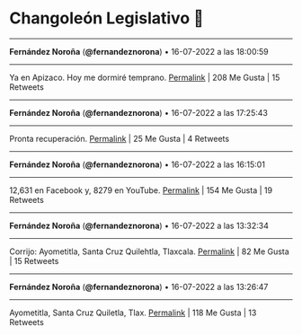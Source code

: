 # Changoleón Legislativo 🙈
*****
**Fernández Noroña** (**@fernandeznorona**) • 16-07-2022 a las 18:00:59
*****
Ya en Apizaco. Hoy me dormiré temprano.
[Permalink](https://twitter.com/fernandeznorona/status/1548487901956059137) | 208 Me Gusta | 15 Retweets
*****
**Fernández Noroña** (**@fernandeznorona**) • 16-07-2022 a las 17:25:43
*****
Pronta recuperación.
[Permalink](https://twitter.com/fernandeznorona/status/1548479025156276225) | 25 Me Gusta | 4 Retweets
*****
**Fernández Noroña** (**@fernandeznorona**) • 16-07-2022 a las 16:15:01
*****
12,631 en Facebook y, 8279 en YouTube.
[Permalink](https://twitter.com/fernandeznorona/status/1548461232100782081) | 154 Me Gusta | 19 Retweets
*****
**Fernández Noroña** (**@fernandeznorona**) • 16-07-2022 a las 13:32:34
*****
Corrijo: Ayometitla, Santa Cruz Quilehtla, Tlaxcala.
[Permalink](https://twitter.com/fernandeznorona/status/1548420348793614336) | 82 Me Gusta | 15 Retweets
*****
**Fernández Noroña** (**@fernandeznorona**) • 16-07-2022 a las 13:26:47
*****
Ayometitla, Santa Cruz Quiletla, Tlax.
[Permalink](https://twitter.com/fernandeznorona/status/1548418896272580614) | 118 Me Gusta | 13 Retweets